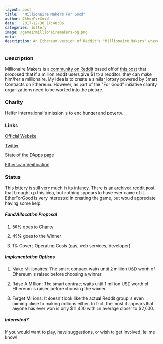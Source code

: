 ```yaml
---
layout: post
title:  "Millionaire Makers For Good"
author: EtherForGood
date:   2017-12-30 17:40:06
categories: lottery
image: /games/millionairemakers-og.png
meta:
description: An Ethereum version of Reddit's "Millionaire Makers" where half of the proceeds go to charity.
---
```


### Description

Millionaire Makers is a [community on Reddit](https://www.reddit.com/r/millionairemakers/wiki/faq#wiki_why_is_this_not_a_lottery.3F) based off of [this post](https://www.reddit.com/r/Showerthoughts/comments/2mq94c/if_a_million_of_us_picked_a_certain_redditor_and/) that proposed that if a million reddit users give $1 to a redditor, they can make him/her a millionaire. My idea is to create a similar lottery powered by Smart Contracts on Ethereum. However, as part of the "For Good" initiative charity organizations need to be worked into the picture.

### Charity

[Heifer International's](https://www.heifer.org/) mission is to end hunger and poverty.

### Links

[Official Website](https://www.eth93.com/)

[Twitter](https://twitter.com/ethereum93)

[State of the DApps page](https://www.stateofthedapps.com/dapps/eth93)

[Etherscan Verification](https://etherscan.io/address/0xdd2ee38f9993c0bc1c1b5b9798bc4deff66cac4a#code)

### Status

This lottery is still very much in its infancy. There is [an archived reddit post](https://www.reddit.com/r/ethereum/comments/6dhap3/a_smart_contract_that_combines_rmillionairemakers/) that brought up this idea, but nothing appears to have ever came of it. EtherForGood is very interested in creating the game, but would appreciate having some help.

##### Fund Allocation Proposal

1) 50% goes to Charity

2) 49% goes to the Winner

3) 1% Covers Operating Costs (gas, web services, developer)

##### Implementation Options

1) Make Millionaires: The smart contract waits until 2 million USD worth of Ethereum is raised before choosing a winner.

2) Raise A Million: The smart contract waits until 1 million USD worth of Ethereum is raised before choosing the winner

3) Forget Millions: It doesn't look like the actual Reddit group is even coming close to making millions either. In fact, the most it appears that anyone has ever won is only $11,400 with an average closer to $2,000.

##### Interested?

If you would want to play, have suggestions, or wish to get involved, let me know!